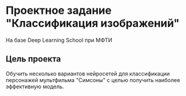 # Проектное задание "Классификация изображений"
На базе Deep Learning School при МФТИ


## Цель проекта
Обучить несколько вариантов нейросетей для классификации персонажей мультфильма "Симсоны" с целью получить наиболее эффективную модель.

